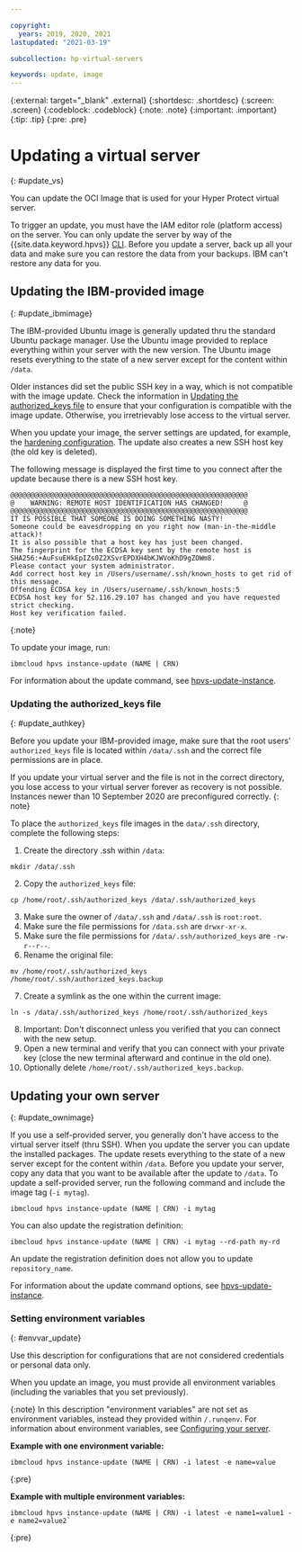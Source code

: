```yaml
---

copyright:
  years: 2019, 2020, 2021
lastupdated: "2021-03-19"

subcollection: hp-virtual-servers

keywords: update, image
---
```


{:external: target="_blank" .external}
{:shortdesc: .shortdesc}
{:screen: .screen}
{:codeblock: .codeblock}
{:note: .note}
{:important: .important}
{:tip: .tip}
{:pre: .pre}

# Updating a virtual server
{: #update_vs}

You can update the OCI Image that is used for your Hyper Protect virtual server.

To trigger an update, you must have the IAM editor role (platform access) on the server.
You can only update the server by way of the {{site.data.keyword.hpvs}} [CLI](https://cloud.ibm.com/docs/hpvs-cli-plugin).
Before you update a server, back up all your data and make sure you can restore the data from your backups. IBM can't restore any data for you.


## Updating the IBM-provided image
{: #update_ibmimage}

The IBM-provided Ubuntu image is generally updated thru the standard Ubuntu package manager. Use the Ubuntu image provided to replace everything within your server with the new version. The Ubuntu image resets everything to the state of a new server except for the content within `/data`.

Older instances did set the public SSH key in a way, which is not compatible with the image update.
Check the information in [Updating the authorized_keys file](/docs/services/hp-virtual-servers?topic=hp-virtual-servers-update_vs#update_authkey) to ensure that your configuration is compatible with the image update. Otherwise, you  irretrievably lose access to the virtual server.  

When you update your image, the server settings are updated, for example, the [hardening configuration](https://cloud.ibm.com/docs/hp-virtual-servers?topic=hp-virtual-servers-protect_vs). The update also creates a new SSH host key (the old key is deleted).

The following message is displayed the first time to you connect after the update because there is a new SSH host key.
```
@@@@@@@@@@@@@@@@@@@@@@@@@@@@@@@@@@@@@@@@@@@@@@@@@@@@@@@@@@@
@    WARNING: REMOTE HOST IDENTIFICATION HAS CHANGED!     @
@@@@@@@@@@@@@@@@@@@@@@@@@@@@@@@@@@@@@@@@@@@@@@@@@@@@@@@@@@@
IT IS POSSIBLE THAT SOMEONE IS DOING SOMETHING NASTY!
Someone could be eavesdropping on you right now (man-in-the-middle attack)!
It is also possible that a host key has just been changed.
The fingerprint for the ECDSA key sent by the remote host is
SHA256:+AuFsuEHkEpIZs0Z2XSvrEPDXH4bKJWVoKhD9gZOWm8.
Please contact your system administrator.
Add correct host key in /Users/username/.ssh/known_hosts to get rid of this message.
Offending ECDSA key in /Users/username/.ssh/known_hosts:5
ECDSA host key for 52.116.29.107 has changed and you have requested strict checking.
Host key verification failed.
```
{:note}

To update your image, run:
```
ibmcloud hpvs instance-update (NAME | CRN)
```
For information about the update command, see [hpvs-update-instance](https://cloud.ibm.com/docs/hpvs-cli-plugin#hpvsinstanceupdate).

### Updating the authorized_keys file
{: #update_authkey}

Before you update your IBM-provided image, make sure that the root users' `authorized_keys` file is located within `/data/.ssh` and the correct file permissions are in place.

If you update your virtual server and the file is not in the correct directory, you lose access to your virtual server forever as recovery is not possible. Instances newer than 10 September 2020 are preconfigured correctly.
{: note}

To place the `authorized_keys` file images in the `data/.ssh` directory, complete the following steps:

1. Create the directory .ssh within `/data`:
```
mkdir /data/.ssh
```
2. Copy the `authorized_keys` file:
```
cp /home/root/.ssh/authorized_keys /data/.ssh/authorized_keys
```
3. Make sure the owner of `/data/.ssh` and `/data/.ssh` is `root:root`.
4. Make sure the file permissions for `/data.ssh` are `drwxr-xr-x`.
5. Make sure the file permissions for `/data/.ssh/authorized_keys` are `-rw-r--r--`.
6. Rename the original file:
```
mv /home/root/.ssh/authorized_keys /home/root/.ssh/authorized_keys.backup
```
7. Create a symlink as the one within the current image:
```
ln -s /data/.ssh/authorized_keys /home/root/.ssh/authorized_keys
```
8. Important: Don't disconnect unless you verified that you can connect with the new setup.
9. Open a new terminal and verify that you can connect with your private key (close the new terminal afterward and continue in the old one).
10. Optionally delete `/home/root/.ssh/authorized_keys.backup`.

## Updating your own server
{: #update_ownimage}

If you use a self-provided server, you generally don't have access to the virtual server itself (thru SSH).
When you update the server you can update the installed packages.
The update resets everything to the state of a new server except for the content within `/data`. Before you update your server, copy any data that you want to be available after the update to `/data`.
To update a self-provided server, run the following command and include the image tag (`-i mytag`).
```
ibmcloud hpvs instance-update (NAME | CRN) -i mytag
```
You can also update the registration definition:

```
ibmcloud hpvs instance-update (NAME | CRN) -i mytag --rd-path my-rd
```

An update the registration definition does not allow you to update `repository_name`.

For information about the update command options, see [hpvs-update-instance](https://cloud.ibm.com/docs/hpvs-cli-plugin#details_iu).

### Setting environment variables
{: #envvar_update}

Use this description for configurations that are not considered credentials or personal data only.

When you update an image, you must provide all environment variables (including the variables that you set previously).

{:note}
In this description "environment variables" are not set as environment variables, instead they provided within `/.runqenv`.
For information about environment variables, see [Configuring your server](https://cloud.ibm.com/docs/hp-virtual-servers?topic=hp-virtual-servers-byoi#byoi_config).

**Example with one environment variable:**

```
ibmcloud hpvs instance-update (NAME | CRN) -i latest -e name=value
```
{:pre}

**Example with multiple environment variables:**

```
ibmcloud hpvs instance-update (NAME | CRN) -i latest -e name1=value1 -e name2=value2`
```
{:pre}
